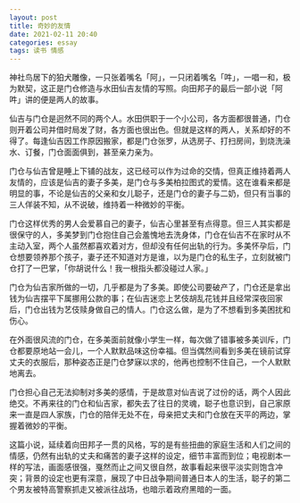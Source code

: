 ```yaml
---
layout: post
title: 奇妙的友情
date: 2021-02-11 20:40
categories: essay
tags: 读书 情感
---
```


神社鸟居下的狛犬雕像，一只张着嘴名「阿」，一只闭着嘴名「吽」，一唱一和，极为默契，这正是门仓修造与水田仙吉友情的写照。向田邦子的最后一部小说「阿吽」讲的便是两人的故事。

仙吉与门仓是迥然不同的两个人。水田供职于一个小公司，各方面都很普通，门仓则开着公司并借时局发了财，各方面也很出色。但就是这样的两人，关系却好的不得了。每逢仙吉因工作原因搬家，都是门仓张罗，从选房子、打扫房间，到烧洗澡水、订餐，门仓面面俱到，甚至亲力亲为。

门仓与仙吉曾是睡上下铺的战友，这已经可以作为过命的交情，但真正维持着两人友情的，应该是仙吉的妻子多美，是门仓与多美柏拉图式的爱情。这在谁看来都是明显的事，不论是仙吉的父亲和女儿聪子，还是门仓的妻子与二奶，但只有当事的三人佯装不知，从不说破，维持着一种微妙的平衡。

门仓这样优秀的男人会爱慕自己的妻子，仙吉心里甚至有点得意。但三人其实都是很保守的人，多美梦到门仓抱住自己会羞愧地去洗身体，门仓在仙吉不在家时从不主动入室，两个人虽然都喜欢着对方，但却没有任何出轨的行为。多美怀孕后，门仓想要领养那个孩子，妻子还不知道对方是谁，以为是门仓的私生子，立刻就被门仓打了一巴掌，「你胡说什么！我一根指头都没碰过人家。」

门仓为仙吉家所做的一切，几乎都是为了多美。即使公司要破产了，门仓还是拿出钱为仙吉摆平下属挪用公款的事；在仙吉迷恋上艺伎胡乱花钱并且经常深夜回家后，门仓出钱为艺伎赎身做自己的情人。门仓这么做，是为了不想看到多美困扰和伤心。

在外面很风流的门仓，在多美面前就像小学生一样，每次做了错事被多美训斥，门仓都要原地站一会儿，一个人默默品味这份幸福。但当偶然间看到多美在镜前试穿丈夫的衣服后，那种姿态正是门仓梦寐以求的，他再也控制不住自己，一个人默默地离去。

门仓担心自己无法抑制对多美的感情，于是故意对仙吉说了过份的话，两个人因此绝交。不再来往的门仓和仙吉家，都失去了往日的灵魂，聪子也意识到，自己家原来一直是四人家族，门仓的陪伴无处不在，母亲把丈夫和门仓放在天平的两边，掌握着微妙的平衡。

这篇小说，延续着向田邦子一贯的风格，写的是有些扭曲的家庭生活和人们之间的情感，仍然有出轨的丈夫和痛苦的妻子这样的设定，细节丰富而到位；电视剧本一样的写法，画面感很强，戛然而止之间又很自然，故事看起来很平淡实则饱含冲突；背景的设定也更有深意，展现了中日战争期间普通日本人的生活，聪子的第二个男友被特高警察抓走又被派往战场，也暗示着政府黑暗的一面。
